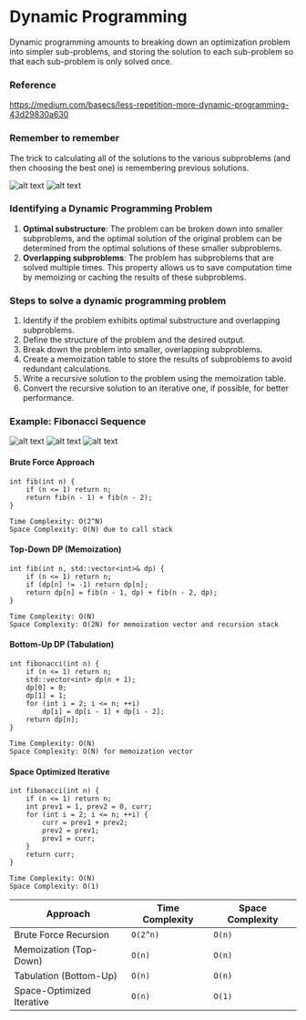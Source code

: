 # Dynamic Programming

Dynamic programming amounts to breaking down an optimization problem into simpler sub-problems, and storing the solution to each sub-problem so that each sub-problem is only solved once.

### Reference

https://medium.com/basecs/less-repetition-more-dynamic-programming-43d29830a630

### Remember to remember

The trick to calculating all of the solutions to the various subproblems (and then choosing the best one) is remembering previous solutions.

![alt text](./Misc/image.png)
![alt text](./Misc/image-1.png)

### Identifying a Dynamic Programming Problem

1. **Optimal substructure**: The problem can be broken down into smaller subproblems, and the optimal solution of the original problem can be determined from the optimal solutions of these smaller subproblems.
2. **Overlapping subproblems**: The problem has subproblems that are solved multiple times. This property allows us to save computation time by memoizing or caching the results of these subproblems.

### Steps to solve a dynamic programming problem

1. Identify if the problem exhibits optimal substructure and overlapping subproblems.
2. Define the structure of the problem and the desired output.
3. Break down the problem into smaller, overlapping subproblems.
4. Create a memoization table to store the results of subproblems to avoid redundant calculations.
5. Write a recursive solution to the problem using the memoization table.
6. Convert the recursive solution to an iterative one, if possible, for better performance.

### Example: Fibonacci Sequence

![alt text](./Misc/image-2.png)
![alt text](./Misc/image-3.png)
![alt text](./Misc/image-4.png)

#### Brute Force Approach

```
int fib(int n) {
    if (n <= 1) return n;
    return fib(n - 1) + fib(n - 2);
}

Time Complexity: O(2^N)
Space Complexity: O(N) due to call stack
```

#### Top-Down DP (Memoization)

```
int fib(int n, std::vector<int>& dp) {
    if (n <= 1) return n;
    if (dp[n] != -1) return dp[n];
    return dp[n] = fib(n - 1, dp) + fib(n - 2, dp);
}

Time Complexity: O(N)
Space Complexity: O(2N) for memoization vector and recursion stack
```

#### Bottom-Up DP (Tabulation)
```
int fibonacci(int n) {
    if (n <= 1) return n;
    std::vector<int> dp(n + 1);
    dp[0] = 0;
    dp[1] = 1;
    for (int i = 2; i <= n; ++i)
        dp[i] = dp[i - 1] + dp[i - 2];
    return dp[n];
}

Time Complexity: O(N)
Space Complexity: O(N) for memoization vector
```

#### Space Optimized Iterative

```
int fibonacci(int n) {
    if (n <= 1) return n;
    int prev1 = 1, prev2 = 0, curr;
    for (int i = 2; i <= n; ++i) {
        curr = prev1 + prev2;
        prev2 = prev1;
        prev1 = curr;
    }
    return curr;
}

Time Complexity: O(N)
Space Complexity: O(1)
```

| Approach                  | Time Complexity | Space Complexity |
| ------------------------- | --------------- | ---------------- |
| Brute Force Recursion     | `O(2^n)`        | `O(n)`           |
| Memoization (Top-Down)    | `O(n)`          | `O(n)`           |
| Tabulation (Bottom-Up)    | `O(n)`          | `O(n)`           |
| Space-Optimized Iterative | `O(n)`          | `O(1)`           |
